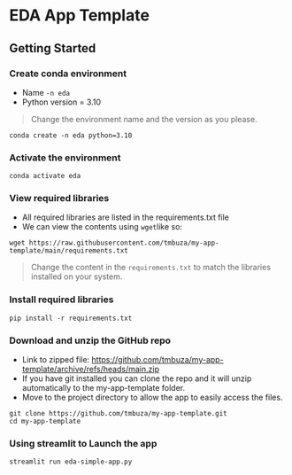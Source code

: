 # EDA App Template

## Getting Started

### Create conda environment
- Name `-n eda`
- Python version = 3.10
> Change the environment name and the version as you please.

```
conda create -n eda python=3.10
```

### Activate the environment
```
conda activate eda
```

### View required libraries
- All required libraries are listed in the requirements.txt file
- We can view the contents using `wget`like so:
```
wget https://raw.githubusercontent.com/tmbuza/my-app-template/main/requirements.txt
```
> Change the content in the `requirements.txt` to match the libraries installed on your system.

### Install required libraries
```
pip install -r requirements.txt
```

###  Download and unzip the GitHub repo
- Link to zipped file: https://github.com/tmbuza/my-app-template/archive/refs/heads/main.zip
- If you have git installed you can clone the repo and it will unzip automatically to the my-app-template folder.
- Move to the project directory to allow the app to easily access the files.
```
git clone https://github.com/tmbuza/my-app-template.git
cd my-app-template
```

###  Using streamlit to Launch the app
```
streamlit run eda-simple-app.py
```
